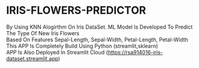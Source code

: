 # IRIS-FLOWERS-PREDICTOR
By Using KNN Alogirthm On Iris DataSet. ML Model Is Developed To Predict The Type Of New Iris Flowers
<br>
Based On Features Sepal-Length, Sepal-Width, Petal-Length, Petal-Width
<br>
This APP Is Completely Build Using Python (streamlit,sklearn)
<br>
APP Is Also Deployed In Streamlit Cloud (https://rsa914016-iris-dataset.streamlit.app)

